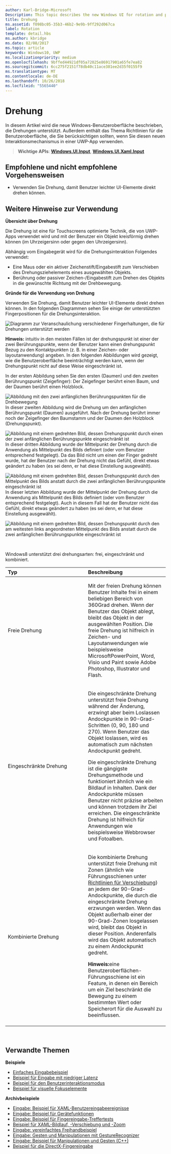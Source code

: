```yaml
---
author: Karl-Bridge-Microsoft
Description: This topic describes the new Windows UI for rotation and provides user experience guidelines that should be considered when using this new interaction mechanism in your UWP app.
title: Drehung
ms.assetid: f098bc05-35b3-46b2-9e9b-9ff292d067ca
label: Rotation
template: detail.hbs
ms.author: kbridge
ms.date: 02/08/2017
ms.topic: article
keywords: Windows10, UWP
ms.localizationpriority: medium
ms.openlocfilehash: 9bffed44921df05a72025e86917901a65fe7ea82
ms.sourcegitcommit: 6cc275f2151f78db40c11ace381ee2d35f0155f9
ms.translationtype: MT
ms.contentlocale: de-DE
ms.lasthandoff: 10/26/2018
ms.locfileid: "5565440"
---
```

# <a name="rotation"></a>Drehung


In diesem Artikel wird die neue Windows-Benutzeroberfläche beschrieben, die Drehungen unterstützt. Außerdem enthält das Thema Richtlinien für die Benutzeroberfläche, die Sie berücksichtigen sollten, wenn Sie diesen neuen Interaktionsmechanismus in einer UWP-App verwenden.

> **Wichtige APIs**: [**Windows.UI.Input**](https://msdn.microsoft.com/library/windows/apps/br242084), [**Windows.UI.Xaml.Input**](https://msdn.microsoft.com/library/windows/apps/br227994)

## <a name="dos-and-donts"></a>Empfohlene und nicht empfohlene Vorgehensweisen

-   Verwenden Sie Drehung, damit Benutzer leichter UI-Elemente direkt drehen können.

## <a name="additional-usage-guidance"></a>Weitere Hinweise zur Verwendung


**Übersicht über Drehung**

Die Drehung ist eine für Touchscreens optimierte Technik, die von UWP-Apps verwendet wird und mit der Benutzer ein Objekt kreisförmig drehen können (im Uhrzeigersinn oder gegen den Uhrzeigersinn).

Abhängig vom Eingabegerät wird für die Drehungsinteraktion Folgendes verwendet:

-   Eine Maus oder ein aktiver Zeichenstift/Eingabestift zum Verschieben des Drehungsziehelements eines ausgewählten Objekts.
-   Berührung oder passiver Zeichen-/Eingabestift zum Drehen des Objekts in die gewünschte Richtung mit der Drehbewegung.

**Gründe für die Verwendung von Drehung**

Verwenden Sie Drehung, damit Benutzer leichter UI-Elemente direkt drehen können. In den folgenden Diagrammen sehen Sie einige der unterstützten Fingerpositionen für die Drehungsinteraktion.

![Diagramm zur Veranschaulichung verschiedener Fingerhaltungen, die für Drehungen unterstützt werden](images/ux-rotate-positions.png)

**Hinweis:**  intuitiv in den meisten Fällen ist der drehungspunkt ist einer der zwei Berührungspunkte, wenn der Benutzer kann einen drehungspunkt Bezug zu den Kontaktpunkten (z. B. in einer Zeichen- oder layoutanwendung) angeben. In den folgenden Abbildungen wird gezeigt, wie die Benutzeroberfläche beeinträchtigt werden kann, wenn der Drehungspunkt nicht auf diese Weise eingeschränkt ist.

In der ersten Abbildung sehen Sie den ersten (Daumen) und den zweiten Berührungspunkt (Zeigefinger): Der Zeigefinger berührt einen Baum, und der Daumen berührt einen Holzblock.

![Abbildung mit den zwei anfänglichen Berührungspunkten für die Drehbewegung](images/ux-rotate-points1.png)
In dieser zweiten Abbildung wird die Drehung um den anfänglichen Berührungspunkt (Daumen) ausgeführt. Nach der Drehung berührt immer noch der Zeigefinger den Baumstamm und der Daumen den Holzblock (Drehungspunkt).

![Abbildung mit einem gedrehten Bild, dessen Drehungspunkt durch einen der zwei anfänglichen Berührungspunkte eingeschränkt ist](images/ux-rotate-points2.png)
In dieser dritten Abbildung wurde der Mittelpunkt der Drehung durch die Anwendung als Mittelpunkt des Bilds definiert (oder vom Benutzer entsprechend festgelegt). Da das Bild nicht um einen der Finger gedreht wurde, hat der Benutzer nach der Drehung nicht das Gefühl, direkt etwas geändert zu haben (es sei denn, er hat diese Einstellung ausgewählt).

![Abbildung mit einem gedrehten Bild, dessen Drehungspunkt durch den Mittelpunkt des Bilds anstatt durch die zwei anfänglichen Berührungspunkte eingeschränkt ist](images/ux-rotate-points3.png)
In dieser letzten Abbildung wurde der Mittelpunkt der Drehung durch die Anwendung als Mittelpunkt des Bilds definiert (oder vom Benutzer entsprechend festgelegt). Auch in diesem Fall hat der Benutzer nicht das Gefühl, direkt etwas geändert zu haben (es sei denn, er hat diese Einstellung ausgewählt).

![Abbildung mit einem gedrehten Bild, dessen Drehungspunkt durch den am weitesten links angeordneten Mittelpunkt des Bilds anstatt durch die zwei anfänglichen Berührungspunkte eingeschränkt ist](images/ux-rotate-points4.png)

 

Windows8 unterstützt drei drehungsarten: frei, eingeschränkt und kombiniert.

<table>
<colgroup>
<col width="50%" />
<col width="50%" />
</colgroup>
<thead>
<tr class="header">
<th align="left">Typ</th>
<th align="left">Beschreibung</th>
</tr>
</thead>
<tbody>
<tr class="odd">
<td align="left">Freie Drehung</td>
<td align="left"><p>Mit der freien Drehung können Benutzer Inhalte frei in einem beliebigen Bereich von 360Grad drehen. Wenn der Benutzer das Objekt ablegt, bleibt das Objekt in der ausgewählten Position. Die freie Drehung ist hilfreich in Zeichen- und Layoutanwendungen wie beispielsweise MicrosoftPowerPoint, Word, Visio und Paint sowie Adobe Photoshop, Illustrator und Flash.</p></td>
</tr>
<tr class="even">
<td align="left">Eingeschränkte Drehung</td>
<td align="left"><p>Die eingeschränkte Drehung unterstützt freie Drehung während der Änderung, erzwingt aber beim Loslassen Andockpunkte in 90-Grad-Schritten (0, 90, 180 und 270). Wenn Benutzer das Objekt loslassen, wird es automatisch zum nächsten Andockpunkt gedreht.</p>
<p>Die eingeschränkte Drehung ist die gängigste Drehungsmethode und funktioniert ähnlich wie ein Bildlauf in Inhalten. Dank der Andockpunkte müssen Benutzer nicht präzise arbeiten und können trotzdem ihr Ziel erreichen. Die eingeschränkte Drehung ist hilfreich für Anwendungen wie beispielsweise Webbrowser und Fotoalben.</p></td>
</tr>
<tr class="odd">
<td align="left">Kombinierte Drehung</td>
<td align="left"><p>Die kombinierte Drehung unterstützt freie Drehung mit Zonen (ähnlich wie Führungsschienen unter <a href="guidelines-for-panning.md">Richtlinien für Verschiebung</a>) an jedem der 90-Grad-Andockpunkte, die durch die eingeschränkte Drehung erzwungen werden. Wenn das Objekt außerhalb einer der 90-Grad-Zonen losgelassen wird, bleibt das Objekt in dieser Position. Anderenfalls wird das Objekt automatisch zu einem Andockpunkt gedreht.</p>
<div class="alert">
<strong>Hinweis:</strong>eine Benutzeroberflächen-Führungsschiene ist ein Feature, in denen ein Bereich um ein Ziel beschränkt die Bewegung zu einem bestimmten Wert oder Speicherort für die Auswahl zu beeinflussen.
</div>
<div>
 
</div></td>
</tr>
</tbody>
</table>

 

## <a name="related-topics"></a>Verwandte Themen


**Beispiele**
* [Einfaches Eingabebeispiel](http://go.microsoft.com/fwlink/p/?LinkID=620302)
* [Beispiel für Eingabe mit niedriger Latenz](http://go.microsoft.com/fwlink/p/?LinkID=620304)
* [Beispiel für den Benutzerinteraktionsmodus](http://go.microsoft.com/fwlink/p/?LinkID=619894)
* [Beispiel für visuelle Fokuselemente](http://go.microsoft.com/fwlink/p/?LinkID=619895)

**Archivbeispiele**
* [Eingabe: Beispiel für XAML-Benutzereingabeereignisse](http://go.microsoft.com/fwlink/p/?linkid=226855)
* [Eingabe: Beispiel für Gerätefunktionen](http://go.microsoft.com/fwlink/p/?linkid=231530)
* [Eingabe: Beispiel für Fingereingabe-Treffertests](http://go.microsoft.com/fwlink/p/?linkid=231590)
* [Beispiel für XAML-Bildlauf, -Verschiebung und -Zoom](http://go.microsoft.com/fwlink/p/?linkid=251717)
* [Eingabe: vereinfachtes Freihandbeispiel](http://go.microsoft.com/fwlink/p/?linkid=246570)
* [Eingabe: Gesten und Manipulationen mit GestureRecognizer](http://go.microsoft.com/fwlink/p/?LinkId=264995)
* [Eingabe: Beispiel für Manipulationen und Gesten (C++)](http://go.microsoft.com/fwlink/p/?linkid=231605)
* [Beispiel für die DirectX-Fingereingabe](http://go.microsoft.com/fwlink/p/?LinkID=231627)
 

 




